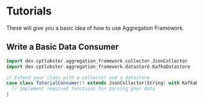 # Tutorials

These will give you a basic idea of how to use Aggregation Framework.

## Write a Basic Data Consumer

```scala
import dev.cptlobster.aggregation_framework.collector.JsonCollector
import dev.cptlobster.aggregation_framework.datastore.KafkaDatastore

// Extend your class with a collector and a datastore
case class TutorialConsumer() extends JsonCollector[String] with KafkaDatastore[String] {
  // Implement required functions for parsing your data
}
```
